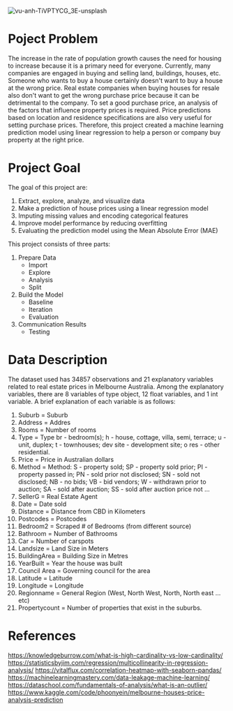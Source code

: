 ![vu-anh-TiVPTYCG_3E-unsplash](https://user-images.githubusercontent.com/102637138/220366475-91d173b7-1c83-441e-a480-84fd9f1d181f.jpg)

# Poject Problem
The increase in the rate of population growth causes the need for housing to increase because it is a primary need for everyone. Currently, many companies are engaged in buying and selling land, buildings, houses, etc. Someone who wants to buy a house certainly doesn't want to buy a house at the wrong price. Real estate companies when buying houses for resale also don't want to get the wrong purchase price because it can be detrimental to the company. To set a good purchase price, an analysis of the factors that influence property prices is required. Price predictions based on location and residence specifications are also very useful for setting purchase prices. Therefore, this project created a machine learning prediction model using linear regression to help a person or company buy property at the right price.

# Project Goal
The goal of this project are:
1. Extract, explore, analyze, and visualize data
2. Make a prediction of house prices using a linear regression model
3. Imputing missing values and encoding categorical features
4. Improve model performance by reducing overfitting
5. Evaluating the prediction model using the Mean Absolute Error (MAE)

This project consists of three parts:
1. Prepare Data
    - Import
    - Explore
    - Analysis
    - Split
2. Build the Model
    - Baseline
    - Iteration
    - Evaluation
3. Communication Results
    - Testing
    
# Data Description
The dataset used has 34857 observations and 21 explanatory variables related to real estate prices in Melbourne Australia. Among the explanatory variables, there are 8 variables of type object, 12 float variables, and 1 int variable. A brief explanation of each variable is as follows:
1. Suburb = Suburb
2. Address = Addres
3. Rooms = Number of rooms
4. Type = Type br - bedroom(s); h - house, cottage, villa, semi, terrace; u - unit, duplex; t - townhouses; dev site - development site; o res - other residential.
5. Price = Price in Australian dollars
6. Method = Method: S - property sold; SP - property sold prior; PI - property passed in; PN - sold prior not disclosed; SN - sold not disclosed; NB - no bids; VB - bid vendors; W - withdrawn prior to auction; SA - sold after auction; SS - sold after auction price not ...
7. SellerG = Real Estate Agent
8. Date = Date sold
9. Distance = Distance from CBD in Kilometers
10. Postcodes = Postcodes
11. Bedroom2 = Scraped # of Bedrooms (from different source)
12. Bathroom = Number of Bathrooms
13. Car = Number of carspots
14. Landsize = Land Size in Meters
15. BuildingArea = Building Size in Metres
16. YearBuilt = Year the house was built
17. Council Area = Governing council for the area
18. Latitude = Latitude
19. Longitude = Longitude
20. Regionname = General Region (West, North West, North, North east …etc)
21. Propertycount =  Number of properties that exist in the suburbs.

# References
https://knowledgeburrow.com/what-is-high-cardinality-vs-low-cardinality/
https://statisticsbyjim.com/regression/multicollinearity-in-regression-analysis/
https://vitalflux.com/correlation-heatmap-with-seaborn-pandas/
https://machinelearningmastery.com/data-leakage-machine-learning/
https://dataschool.com/fundamentals-of-analysis/what-is-an-outlier/
https://www.kaggle.com/code/phoonyein/melbourne-houses-price-analysis-prediction
